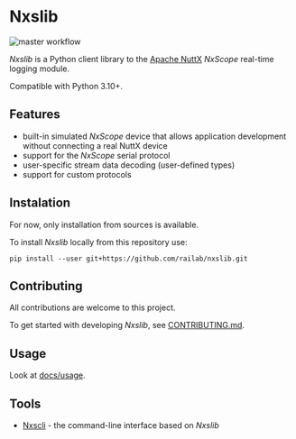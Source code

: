 # Nxslib
![master workflow](https://github.com/railab/nxslib/actions/workflows/master.yml/badge.svg)

_Nxslib_ is a Python client library to the [Apache NuttX](https://nuttx.apache.org/) 
_NxScope_ real-time logging module.

Compatible with Python 3.10+.

## Features

* built-in simulated _NxScope_ device that allows application development without 
connecting a real NuttX device
* support for the _NxScope_ serial protocol
* user-specific stream data decoding (user-defined types)
* support for custom protocols

## Instalation

For now, only installation from sources is available.

To install _Nxslib_ locally from this repository use:

`pip install --user git+https://github.com/railab/nxslib.git`

## Contributing

All contributions are welcome to this project. 

To get started with developing _Nxslib_, see [CONTRIBUTING.md](CONTRIBUTING.md).

## Usage

Look at [docs/usage](docs/usage.rst).

## Tools
* [Nxscli](https://github.com/railab/nxscli/) - the command-line interface based on _Nxslib_
